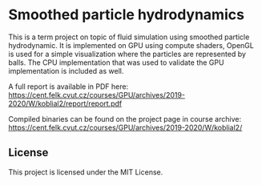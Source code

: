 # Smoothed particle hydrodynamics

This is a term project on topic of fluid simulation using smoothed particle hydrodynamic. It is implemented on GPU using compute shaders, OpenGL is used for a simple visualization where the particles are represented by balls. The CPU implementation that was used to validate the GPU implementation is included as well.

A full report is available in PDF here: https://cent.felk.cvut.cz/courses/GPU/archives/2019-2020/W/koblial2/report/report.pdf

Compiled binaries can be found on the project page in course archive: https://cent.felk.cvut.cz/courses/GPU/archives/2019-2020/W/koblial2/

## License

This project is licensed under the MIT License.
